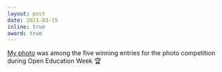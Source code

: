 ```yaml
---
layout: post
date: 2021-03-15
inline: true
award: true
---
```


[My photo](https://www.flickr.com/photos/welikesharing/51003308196/) was among the five winning entries for the photo competition during Open Education Week :trophy: